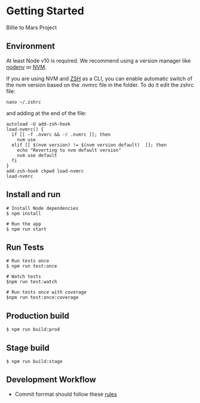 # Getting Started

Billie to Mars Project

## Environment

At least Node v10 is required. We recommend using a version manager like [nodenv](https://github.com/nodenv/nodenv) or [NVM](https://github.com/creationix/nvm).

If you are using NVM and [ZSH](https://ohmyz.sh/) as a CLI, you can enable automatic switch of the nvm version based on the .nvmrc file in the folder. To do it edit the zshrc file:

```shell
nano ~/.zshrc
```

and adding at the end of the file:

```
autoload -U add-zsh-hook
load-nvmrc() {
  if [[ -f .nvmrc && -r .nvmrc ]]; then
    nvm use
  elif [[ $(nvm version) != $(nvm version default)  ]]; then
    echo "Reverting to nvm default version"
    nvm use default
  fi
}
add-zsh-hook chpwd load-nvmrc
load-nvmrc
```

## Install and run

```shell
# Install Node dependencies
$ npm install

# Run the app
$ npm run start
```

## Run Tests

```shell
# Run tests once
$ npm run test:once

# Watch tests
$npm run test:watch

# Run tests once with coverage
$npm run test:once:coverage
```

## Production build

```shell
$ npm run build:prod
```

## Stage build

```shell
$ npm run build:stage
```

## Development Workflow

- Commit forrmat should follow these [rules](https://github.com/conventional-changelog/commitlint/tree/master/@commitlint/config-conventional)
